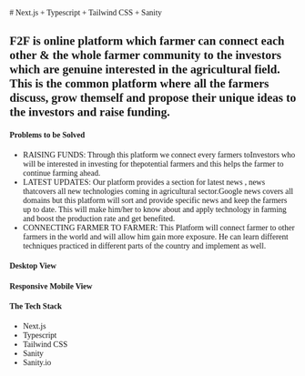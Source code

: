 <div style="font-family: cursive">
# Next.js + Typescript + Tailwind CSS + Sanity

## F2F is online platform which farmer can connect each other & the whole farmer community to the investors which are genuine interested in the agricultural  field.  This is the common platform where all the farmers discuss, grow themself and propose their unique ideas to the investors and raise funding.


<h4>Problems to be Solved</h4>
<ul>
    <li>RAISING FUNDS: Through this platform we connect every farmers toInvestors who will be interested in investing for thepotential farmers and this helps the farmer to continue farming ahead.</li>
    <li>LATEST UPDATES: Our platform provides a section for latest news , news thatcovers all new technologies coming in agricultural sector.Google news covers all domains but this platform will sort and provide specific news and keep the farmers up to date. This will make him/her to know about and apply technology in farming and boost the production rate and get benefited.</li>
    <li>CONNECTING FARMER TO FARMER: This Platform will connect farmer to other farmers in the world and will allow him gain more exposure. He can learn different techniques practiced in different parts of the country and implement as well.</li>
</ul>


<h4>Desktop View</h4>

<h4>Responsive Mobile View</h4>



<h4>The Tech Stack</h4>
<ul>
    <li>Next.js</li>
    <li>Typescript</li>
    <li>Tailwind CSS</li>
    <li>Sanity</li>
    <li>Sanity.io</li>
</ul>
</div>
